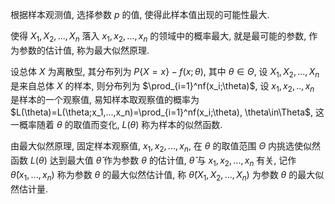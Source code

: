 根据样本观测值, 选择参数 $p$ 的值, 使得此样本值出现的可能性最大. 

使得 $X_1,X_2,...,X_n$ 落入 $x_1,x_2,...,x_n$ 的领域中的概率最大, 就是最可能的参数, 作为参数的估计值, 称为最大似然原理. 

设总体 $X$ 为离散型, 其分布列为 $P\{X=x\}-f(x;\theta)$, 其中 $\theta\in\Theta$, 设 $X_1,X_2,...,X_n$ 是来自总体 $X$ 的样本, 则分布列为 $\prod_{i=1}^nf(x_i;\theta)$, 设 $x_1,x_2,..,x_n$ 是样本的一个观察值, 易知样本取观察值的概率为 $L(\theta)=L(\theta;x_1,...,x_n)=\prod_{i=1}^nf(x_i;\theta), \theta\in\Theta$, 这一概率随着 $\theta$ 的取值而变化, $L(\theta)$ 称为样本的似然函数. 

由最大似然原理, 固定样本观察值, $x_1,x_2,...,x_n$, 在 $\theta$ 的取值范围 $\Theta$ 内挑选使似然函数 $L(\theta)$ 达到最大值 $\hat\theta$ 作为参数 $\theta$ 的估计值, $\hat\theta$ 与 $x_1,x_2,...,x_n$ 有关, 记作 $\hat\theta(x_1,...,x_n)$ 称为参数 $\theta$ 的最大似然估计值, 称 $\hat\theta(X_1,X_2,...,X_n)$ 为参数 $\theta$ 的最大似然估计量. 